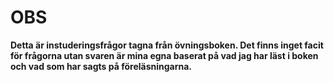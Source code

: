# OBS

**Detta är instuderingsfrågor tagna från övningsboken. Det finns inget facit för frågorna utan svaren är mina egna baserat på vad jag har läst i boken och vad som har sagts på föreläsningarna.**
